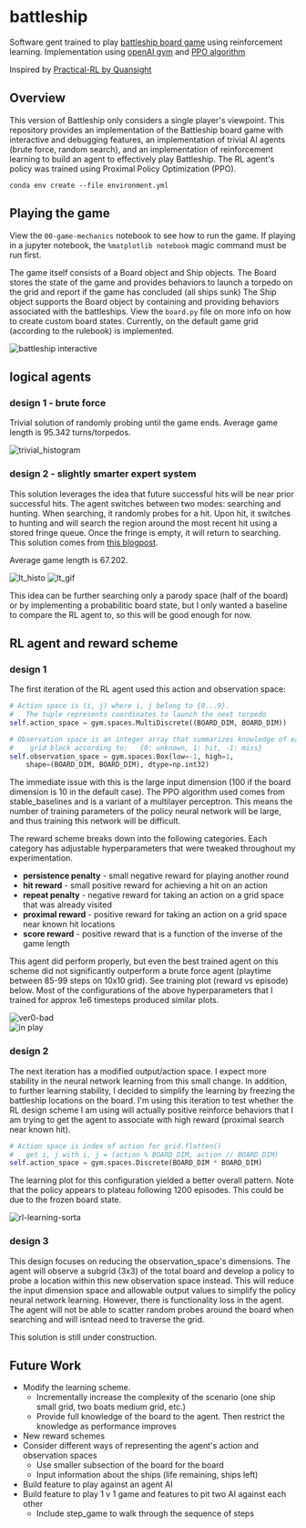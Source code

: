 # battleship

Software gent trained to play [battleship board game](https://www.hasbro.com/common/instruct/Battleship.PDF) using reinforcement learning.  Implementation using [openAI gym](https://gym.openai.com/) and [PPO algorithm](https://arxiv.org/pdf/1707.06347.pdf)    

Inspired by [Practical-RL by Quansight](https://github.com/Quansight/Practical-RL/)  


## Overview
This version of Battleship only considers a single player's viewpoint.  This repository provides an implementation of the Battleship board game with interactive and debugging features, an implementation of trivial AI agents (brute force, random search), and an implementation of reinforcement learning to build an agent to effectively play Battleship.  The RL agent's policy was trained using Proximal Policy Optimization (PPO).  

```
conda env create --file environment.yml
```

## Playing the game
View the `00-game-mechanics` notebook to see how to run the game.  If playing in a jupyter notebook, the `%matplotlib notebook` magic command must be run first.  

The game itself consists of a Board object and Ship objects.  The Board stores the state of the game and provides behaviors to launch a torpedo on the grid and report if the game has concluded (all ships sunk)  The Ship object supports the Board object by containing and providing behaviors associated with the battleships.  View the `board.py` file on more info on how to create custom board states.  Currently, on the default game grid (according to the rulebook) is implemented.  

![battleship interactive](images/battleship_interactive.gif)

## logical agents

### design 1 - brute force

Trivial solution of randomly probing until the game ends.   Average game length is 95.342 turns/torpedos.  

![trivial_histogram](images/histogram_trivial.png)


### design 2 - slightly smarter expert system

This solution leverages the idea that future successful hits will be near prior successful hits.  The agent switches between two modes:  searching and hunting.  When searching, it randomly probes for a hit.  Upon hit, it switches to hunting and will search the region around the most recent hit using a stored fringe queue.  Once the fringe is empty, it will return to searching.  This solution comes from [this blogpost](https://www.datagenetics.com/blog/december32011/).   

Average game length is 67.202.  

![lt_histo](images/histogram_less_trivial.png)
![lt_gif](images/battleship-less-triv.gif)

This idea can be further searching only a parody space (half of the board) or by implementing a probabilitic board state, but I only wanted a baseline to compare the RL agent to, so this will be good enough for now.  


## RL agent and reward scheme

### design 1

The first iteration of the RL agent used this action and observation space: 
```python
# Action space is (i, j) where i, j belong to {0...9}.  
#   The tuple represents coordinates to launch the next torpedo 
self.action_space = gym.spaces.MultiDiscrete((BOARD_DIM, BOARD_DIM))

# Observation space is an integer array that summarizes knowledge of each  
#    grid block according to:   {0: unknown, 1: hit, -1: miss}
self.observation_space = gym.spaces.Box(low=-1, high=1, 
    shape=(BOARD_DIM, BOARD_DIM), dtype=np.int32)    
```

The immediate issue with this is the large input dimension (100 if the board dimension is 10 in the default case).  The PPO algorithm used comes from stable_baselines and is a variant of a multilayer perceptron.  This means the number of training parameters of the policy neural network will be large, and thus training this network will be difficult.  

The reward scheme breaks down into the following categories.  Each category has adjustable hyperparameters that were tweaked throughout my experimentation.  

- **persistence penalty** - small negative reward for playing another round   
- **hit reward** - small positive reward for achieving a hit on an action  
- **repeat penalty** - negative reward for taking an action on a grid space that was already visited  
- **proximal reward** - positive reward for taking an action on a grid space near known hit locations 
- **score reward** - positive reward that is a function of the inverse of the game length  

This agent did perform properly, but even the best trained agent on this scheme did not significantly outperform a brute force agent (playtime between 85-99 steps on 10x10 grid). See training plot (reward vs episode) below.  Most of the configurations of the above hyperparameters that I trained for approx 1e6 timesteps produced similar plots.   

![ver0-bad](images/ver0-bad.png)  
![in play](images/battleship-rl-v0.gif)

### design 2

The next iteration has a modified output/action space.  I expect more stability in the neural network learning from this small change.  In addition, to further learning stability, I decided to simplify the learning by freezing the battleship locations on the board.  I'm using this iteration to test whether the RL design scheme I am using will actually positive reinforce behaviors that I am trying to get the agent to associate with high reward (proximal search near known hit).  

```python
# Action space is index of action for grid.flatten() 
#   get i, j with i, j = (action % BOARD_DIM, action // BOARD_DIM)
self.action_space = gym.spaces.Discrete(BOARD_DIM * BOARD_DIM)
```

The learning plot for this configuration yielded a better overall pattern.  Note that the policy appears to plateau following 1200 episodes.  This could be due to the frozen board state.  

![rl-learning-sorta](images/rl-learning-sorta.png)


### design 3

This design focuses on reducing the observation_space's dimensions.  The agent will observe a subgrid (3x3) of the total board and develop a policy to probe a location within this new observation space instead.  This will reduce the input dimension space and allowable output values to simplify the policy neural network learning.  However, there is functionality loss in the agent.  The agent will not be able to scatter random probes around the board when searching and will isntead need to traverse the grid.  

This solution is still under construction.  


## Future Work
- Modify the learning scheme.  
    + Incrementally increase the complexity of the scenario (one ship small grid, two boats medium grid, etc.)
    + Provide full knowledge of the board to the agent.  Then restrict the knowledge as performance improves 
- New reward schemes   
- Consider different ways of representing the agent's action and observation spaces 
    + Use smaller subsection of the board for the board  
    + Input information about the ships (life remaining, ships left)  
- Build feature to play against an agent AI    
- Build feature to play 1 v 1 game and features to pit two AI against each other 
    + Include step_game to walk through the sequence of steps 